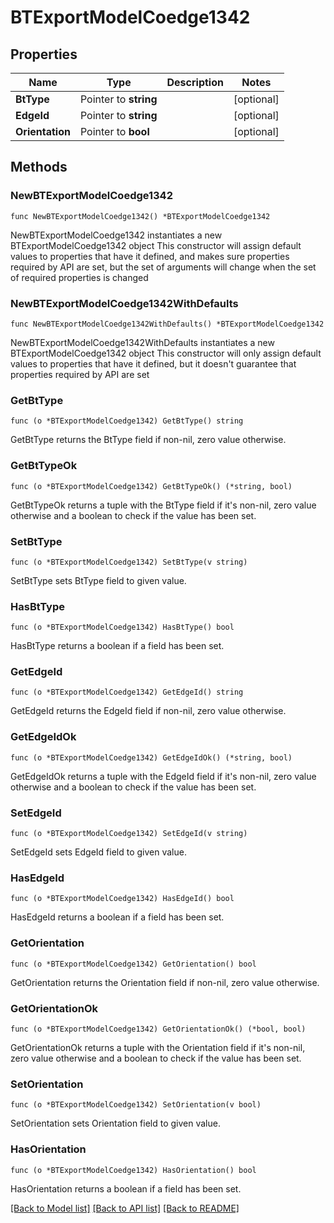 # BTExportModelCoedge1342

## Properties

Name | Type | Description | Notes
------------ | ------------- | ------------- | -------------
**BtType** | Pointer to **string** |  | [optional] 
**EdgeId** | Pointer to **string** |  | [optional] 
**Orientation** | Pointer to **bool** |  | [optional] 

## Methods

### NewBTExportModelCoedge1342

`func NewBTExportModelCoedge1342() *BTExportModelCoedge1342`

NewBTExportModelCoedge1342 instantiates a new BTExportModelCoedge1342 object
This constructor will assign default values to properties that have it defined,
and makes sure properties required by API are set, but the set of arguments
will change when the set of required properties is changed

### NewBTExportModelCoedge1342WithDefaults

`func NewBTExportModelCoedge1342WithDefaults() *BTExportModelCoedge1342`

NewBTExportModelCoedge1342WithDefaults instantiates a new BTExportModelCoedge1342 object
This constructor will only assign default values to properties that have it defined,
but it doesn't guarantee that properties required by API are set

### GetBtType

`func (o *BTExportModelCoedge1342) GetBtType() string`

GetBtType returns the BtType field if non-nil, zero value otherwise.

### GetBtTypeOk

`func (o *BTExportModelCoedge1342) GetBtTypeOk() (*string, bool)`

GetBtTypeOk returns a tuple with the BtType field if it's non-nil, zero value otherwise
and a boolean to check if the value has been set.

### SetBtType

`func (o *BTExportModelCoedge1342) SetBtType(v string)`

SetBtType sets BtType field to given value.

### HasBtType

`func (o *BTExportModelCoedge1342) HasBtType() bool`

HasBtType returns a boolean if a field has been set.

### GetEdgeId

`func (o *BTExportModelCoedge1342) GetEdgeId() string`

GetEdgeId returns the EdgeId field if non-nil, zero value otherwise.

### GetEdgeIdOk

`func (o *BTExportModelCoedge1342) GetEdgeIdOk() (*string, bool)`

GetEdgeIdOk returns a tuple with the EdgeId field if it's non-nil, zero value otherwise
and a boolean to check if the value has been set.

### SetEdgeId

`func (o *BTExportModelCoedge1342) SetEdgeId(v string)`

SetEdgeId sets EdgeId field to given value.

### HasEdgeId

`func (o *BTExportModelCoedge1342) HasEdgeId() bool`

HasEdgeId returns a boolean if a field has been set.

### GetOrientation

`func (o *BTExportModelCoedge1342) GetOrientation() bool`

GetOrientation returns the Orientation field if non-nil, zero value otherwise.

### GetOrientationOk

`func (o *BTExportModelCoedge1342) GetOrientationOk() (*bool, bool)`

GetOrientationOk returns a tuple with the Orientation field if it's non-nil, zero value otherwise
and a boolean to check if the value has been set.

### SetOrientation

`func (o *BTExportModelCoedge1342) SetOrientation(v bool)`

SetOrientation sets Orientation field to given value.

### HasOrientation

`func (o *BTExportModelCoedge1342) HasOrientation() bool`

HasOrientation returns a boolean if a field has been set.


[[Back to Model list]](../README.md#documentation-for-models) [[Back to API list]](../README.md#documentation-for-api-endpoints) [[Back to README]](../README.md)


